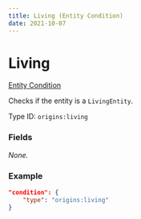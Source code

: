```yaml
---
title: Living (Entity Condition)
date: 2021-10-07
---
```

# Living

[Entity Condition](../entity_conditions.md)

Checks if the entity is a `LivingEntity`.

Type ID: `origins:living`

### Fields

_None._

### Example
```json
"condition": {
    "type": "origins:living"
}
```